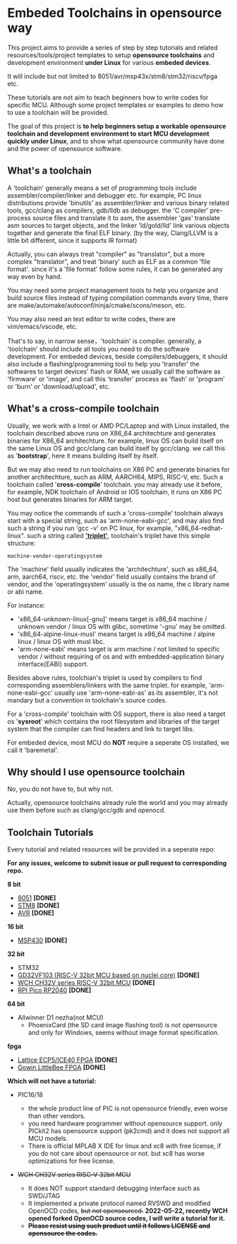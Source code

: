 # Embeded Toolchains in opensource way

This project aims to provide a series of step by step tutorials and related resources/tools/project templates to setup **opensource toolchains** and development environment **under Linux** for various **embeded devices**. 

It will include but not limited to 8051/avr/msp43x/stm8/stm32/riscv/fpga etc. 

These tutorials are not aim to teach beginners how to write codes for specific MCU. Although some project templates or examples to demo how to use a toolchain will be provided.

The goal of this project is **to help beginners setup a workable opensource toolchain and development environment to start MCU development quickly under Linux**, and to show what opensource community have done and the power of opensource software.

## What's a toolchain

A 'toolchain' generally means a set of programming tools include assembler/compiler/linker and debugger etc. for example, PC linux distributions provide 'binutils' as assembler/linker and various binary related tools, gcc/clang as compilers, gdb/lldb as debugger. the 'C compiler' pre-process source files and translate it to asm, the assembler 'gas' translate asm sources to target objects, and the linker 'ld/gold/lld' link various objects together and generate the final ELF binary. (by the way, Clang/LLVM is a little bit different, since it supports IR format)

Actually, you can always treat "compiler" as "translator", but a more complex "translator", and treat 'binary' such as ELF as a common 'file format'. since it's a 'file format' follow some rules, it can be generated any way even by hand.

You may need some project management tools to help you organize and build source files instead of typing compilation commands every time, there are make/automake/autoconf/ninja/cmake/scons/meson, etc.

You may also need an text editor to write codes, there are vim/emacs/vscode, etc.

That's to say, in narrow sense，'toolchain' is compiler. generally, a 'toolchain' should include all tools you need to do the software development. For embeded devices, beside compilers/debuggers, it should also include a flashing/programming tool to help you 'transfer' the softwares to target devices' flash or RAM, we usually call the software as 'firmware' or 'image', and call this 'transfer' process as 'flash' or 'program' or 'burn' or 'download/upload', etc. 

## What's a cross-compile toolchain

Usually, we work with a Intel or AMD PC/Laptop and with Linux installed, the toolchain described above runs on X86_64 architechture and generates binaries for X86_64 architechture. for example, linux OS can build itself on the same Linux OS and gcc/clang can build itself by gcc/clang. we call this as '**bootstrap**', here it means building itself by itself.

But we may also need to run toolchains on X86 PC and generate binaries for another architechture, such as ARM, AARCH64, MIPS, RISC-V, etc. Such a toolchain called '**cross-compile**' toolchain. you may already use it before, for example, NDK toolchain of Android or IOS toolchain, it runs on X86 PC host but generates binaries for ARM target.

You may notice the commands of such a 'cross-compile' toolchain always start with a special string, such as 'arm-none-eabi-gcc', and may also find such a string if you run 'gcc -v' on PC linux, for example, "x86_64-redhat-linux". such a string called **['triplet'](https://wiki.osdev.org/Target_Triplet)**, toolchain's triplet have this simple structure: 

```
machine-vendor-operatingsystem
```

The 'machine' field usually indicates the 'architechture', such as x86_64, arm, aarch64, riscv, etc. the 'vendor' field usually contains the brand of vendor, and the 'operatingsystem' usually is the os name, the c library name or abi name.

For instance:
* 'x86_64-unknown-linux[-gnu]' means target is x86_64 machine / unknown vendor / linux OS with glibc, sometime '-gnu' may be omitted.
* 'x86_64-alpine-linux-musl' means target is x86_64 machine / alpine linux / linux OS with musl libc.
* 'arm-none-eabi' means target is arm machine / not limited to specific vendor / without requiring of os and with embedded-application binary interface(EABI) support.

Besides above rules, toolchian's triplet is used by compilers to find corresponding assemblers/linkers with the same triplet. for example, 'arm-none-eabi-gcc' usually use 'arm-none-eabi-as' as its assembler, it's not mandary but a convention in toolchain's source codes.

For a 'cross-compile' toolchain with OS support, there is also need a target os '**sysroot**' which contains the root filesystem and libraries of the target system that the compiler can find headers and link to target libs.

For embeded device, most MCU do **NOT** require a seperate OS installed, we call it 'baremetal'.

## Why should I use opensource toolchain

No, you do not have to, but why not.

Actually, opensource toolchains already rule the world and you may already use them before such as clang/gcc/gdb and openocd.

## Toolchain Tutorials

Every tutorial and related resources will be provided in a seperate repo:

**For any issues, welcome to submit issue or pull request to corresponding repo.**

**8 bit**

- [8051](https://github.com/cjacker/opensource-toolchain-8051) **[DONE]**
- [STM8](https://github.com/cjacker/opensource-toolchain-stm8) **[DONE]**
- [AVR](https://github.com/cjacker/opensource-toolchain-avr) **[DONE]**

**16 bit**

- [MSP430](https://github.com/cjacker/opensource-toolchain-msp430) **[DONE]**

**32 bit**

- STM32
- [GD32VF103 (RISC-V 32bit MCU based on nuclei core)](https://github.com/cjacker/opensource-toolchain-gd32vf103) **[DONE]**
- [WCH CH32V series RISC-V 32bit MCU](https://github.com/cjacker/opensource-toolchain-ch32v) **[DONE]**
- [RPI Pico RP2040](https://github.com/cjacker/opensource-toolchain-rp2040) **[DONE]**

**64 bit**

- Allwinner D1 nezha(not MCU)
  - PhoenixCard (the SD card image flashing tool) is not opensource and only for Windows, seems without image format specification.

**fpga**

- [Lattice ECP5/ICE40 FPGA](https://github.com/cjacker/opensource-toolchain-fpga) **[DONE]**
- [Gowin LittleBee FPGA](https://github.com/cjacker/opensource-toolchain-fpga) **[DONE]**


**Which will not have a tutorial:**

- PIC16/18
  - the whole product line of PIC is not opensource friendly, even worse than other vendors.
  - you need hardware programmer without opensource support. only PICkit2 has opensource support (pk2cmd) and it does not support all MCU models.
  - There is official MPLAB X IDE for linux and xc8 with free license, if you do not care about opensource or not. but xc8 has worse optimizations for free license.

- ~~WCH CH32V series RISC-V 32bit MCU~~
  - It does NOT support standard debugging interface such as SWD/JTAG
  - It implemented a private protocol named RVSWD and modified OpenOCD codes, ~~but not opensourced.~~ **2022-05-22, recently WCH opened forked OpenOCD source codes, I will write a tutorial for it.**
  - ~~**Please resist using such product until it follows LICENSE and opensource the codes.**~~

